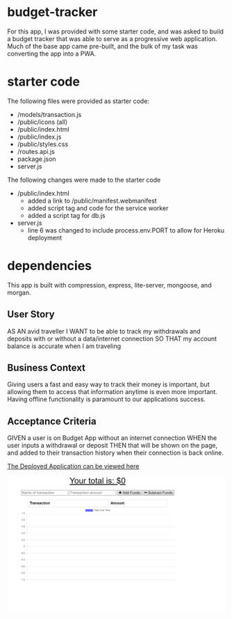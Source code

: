 # budget-tracker
For this app, I was provided with some starter code, and was asked to build a budget tracker that was able to serve as a progressive web application. Much of the base app came pre-built, and the bulk of my task was converting the app into a PWA. 

# starter code
The following files were provided as starter code:
* /models/transaction.js
* /public/icons (all)
* /public/index.html
* /public/index.js
* /public/styles.css
* /routes.api.js
* package.json
* server.js

The following changes were made to the starter code
* /public/index.html
    * added a link to /public/manifest.webmanifest
    * added script tag and code for the service worker
    * added a script tag for db.js
* server.js
    * line 6 was changed to include process.env.PORT to allow for Heroku deployment

# dependencies
This app is built with compression, express, lite-server, mongoose, and morgan.

## User Story
AS AN avid traveller
I WANT to be able to track my withdrawals and deposits with or without a data/internet connection
SO THAT my account balance is accurate when I am traveling

## Business Context

Giving users a fast and easy way to track their money is important, but allowing them to access that information anytime is even more important. Having offline functionality is paramount to our applications success.


## Acceptance Criteria
GIVEN a user is on Budget App without an internet connection
WHEN the user inputs a withdrawal or deposit
THEN that will be shown on the page, and added to their transaction history when their connection is back online.

[The Deployed Application can be viewed here](https://tranquil-bayou-65965.herokuapp.com)

![Screenshot of the app](public/images/Screenshot.png)
